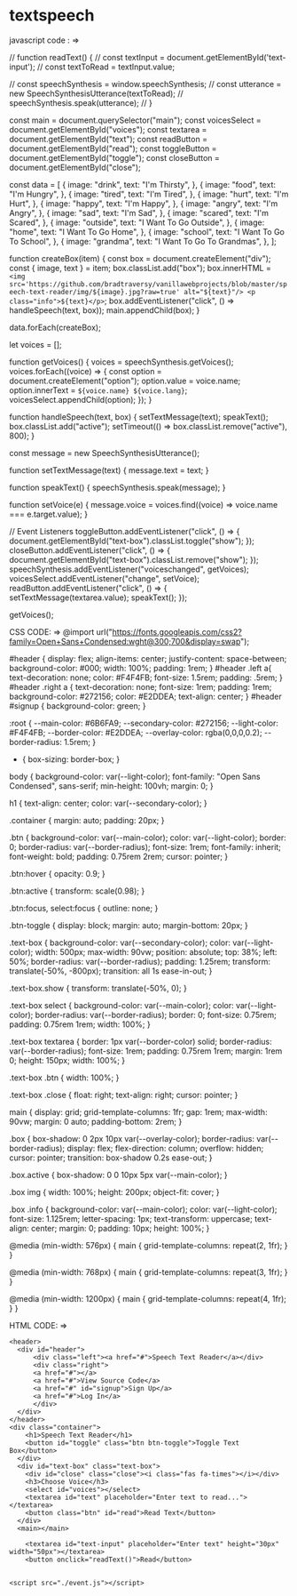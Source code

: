 # textspeech

javascript code : => 


// function readText() {
//     const textInput = document.getElementById('text-input');
//     const textToRead = textInput.value;

//     const speechSynthesis = window.speechSynthesis;
//     const utterance = new SpeechSynthesisUtterance(textToRead);
//     speechSynthesis.speak(utterance);
// }


const main = document.querySelector("main");
const voicesSelect = document.getElementById("voices");
const textarea = document.getElementById("text");
const readButton = document.getElementById("read");
const toggleButton = document.getElementById("toggle");
const closeButton = document.getElementById("close");

const data = [
  {
    image: "drink",
    text: "I'm Thirsty",
  },
  {
    image: "food",
    text: "I'm Hungry",
  },
  {
    image: "tired",
    text: "I'm Tired",
  },
  {
    image: "hurt",
    text: "I'm Hurt",
  },
  {
    image: "happy",
    text: "I'm Happy",
  },
  {
    image: "angry",
    text: "I'm Angry",
  },
  {
    image: "sad",
    text: "I'm Sad",
  },
  {
    image: "scared",
    text: "I'm Scared",
  },
  {
    image: "outside",
    text: "I Want To Go Outside",
  },
  {
    image: "home",
    text: "I Want To Go Home",
  },
  {
    image: "school",
    text: "I Want To Go To School",
  },
  {
    image: "grandma",
    text: "I Want To Go To Grandmas",
  },
];

function createBox(item) {
  const box = document.createElement("div");
  const { image, text } = item;
  box.classList.add("box");
  box.innerHTML = `
    <img src='https://github.com/bradtraversy/vanillawebprojects/blob/master/speech-text-reader/img/${image}.jpg?raw=true' alt="${text}"/>
    <p class="info">${text}</p>
    `;
  box.addEventListener("click", () => handleSpeech(text, box));
  main.appendChild(box);
}

data.forEach(createBox);

let voices = [];

function getVoices() {
  voices = speechSynthesis.getVoices();
  voices.forEach((voice) => {
    const option = document.createElement("option");
    option.value = voice.name;
    option.innerText = `${voice.name} ${voice.lang}`;
    voicesSelect.appendChild(option);
  });
}

function handleSpeech(text, box) {
  setTextMessage(text);
  speakText();
  box.classList.add("active");
  setTimeout(() => box.classList.remove("active"), 800);
}

const message = new SpeechSynthesisUtterance();

function setTextMessage(text) {
  message.text = text;
}

function speakText() {
  speechSynthesis.speak(message);
}

function setVoice(e) {
  message.voice = voices.find((voice) => voice.name === e.target.value);
}

// Event Listeners
toggleButton.addEventListener("click", () => {
  document.getElementById("text-box").classList.toggle("show");
});
closeButton.addEventListener("click", () => {
  document.getElementById("text-box").classList.remove("show");
});
speechSynthesis.addEventListener("voiceschanged", getVoices);
voicesSelect.addEventListener("change", setVoice);
readButton.addEventListener("click", () => {
  setTextMessage(textarea.value);
  speakText();
});

getVoices();

CSS CODE: => 
@import url("https://fonts.googleapis.com/css2?family=Open+Sans+Condensed:wght@300;700&display=swap");

#header {
    display: flex;
    align-items: center;
    justify-content: space-between;
    background-color: #000;
    width: 100%;
    padding: 1rem;
}
#header .left a{
    text-decoration: none;
    color: #F4F4FB;
    font-size: 1.5rem;
    padding: .5rem;
}
#header .right a {
    text-decoration: none;
    font-size: 1rem;
    padding: 1rem;
    background-color: #272156;
    color: #E2DDEA;
    text-align: center;
}
#header #signup {
    background-color: green;
}

:root {
  --main-color: #6B6FA9;
  --secondary-color: #272156;
  --light-color: #F4F4FB;
  --border-color: #E2DDEA;
  --overlay-color: rgba(0,0,0,0.2);
  --border-radius: 1.5rem;
}

* {
  box-sizing: border-box;
}

body {
  background-color: var(--light-color);
  font-family: "Open Sans Condensed", sans-serif;
  min-height: 100vh;
  margin: 0;
}

h1 {
  text-align: center;
  color: var(--secondary-color);
}

.container {
  margin: auto;
  padding: 20px;
}

.btn {
  background-color: var(--main-color);
  color: var(--light-color);
  border: 0;
  border-radius: var(--border-radius);
  font-size: 1rem;
  font-family: inherit;
  font-weight: bold;
  padding: 0.75rem 2rem;
  cursor: pointer;
}

.btn:hover {
  opacity: 0.9;
}

.btn:active {
  transform: scale(0.98);
}

.btn:focus, select:focus {
  outline: none;
}

.btn-toggle {
  display: block;
  margin: auto;
  margin-bottom: 20px;
}

.text-box {
  background-color: var(--secondary-color);
  color: var(--light-color);
  width: 500px;
  max-width: 90vw;
  position: absolute;
  top: 38%;
  left: 50%;
  border-radius: var(--border-radius);
  padding: 1.25rem;
  transform: translate(-50%, -800px);
  transition: all 1s ease-in-out;
}

.text-box.show {
  transform: translate(-50%, 0);
}

.text-box select {
  background-color: var(--main-color);
  color: var(--light-color);
  border-radius: var(--border-radius);
  border: 0;
  font-size: 0.75rem;
  padding: 0.75rem 1rem;
  width: 100%;
}

.text-box textarea {
  border: 1px var(--border-color) solid;
  border-radius: var(--border-radius);
  font-size: 1rem;
  padding: 0.75rem 1rem;
  margin: 1rem 0;
  height: 150px;
  width: 100%;
}

.text-box .btn {
  width: 100%;
}

.text-box .close {
  float: right;
  text-align: right;
  cursor: pointer;
}

main {
  display: grid;
  grid-template-columns: 1fr;
  gap: 1rem;
  max-width: 90vw;
  margin: 0 auto;
  padding-bottom: 2rem;
}

.box {
  box-shadow: 0 2px 10px var(--overlay-color);
  border-radius: var(--border-radius);
  display: flex;
  flex-direction: column;
  overflow: hidden;
  cursor: pointer;
  transition: box-shadow 0.2s ease-out;
}

.box.active {
  box-shadow: 0 0 10px 5px var(--main-color);
}

.box img {
  width: 100%;
  height: 200px;
  object-fit: cover;
}

.box .info {
  background-color: var(--main-color);
  color: var(--light-color);
  font-size: 1.125rem;
  letter-spacing: 1px;
  text-transform: uppercase;
  text-align: center;
  margin: 0;
  padding: 10px;
  height: 100%;
}

@media (min-width: 576px) {
  main {
    grid-template-columns: repeat(2, 1fr);
  }
}

@media (min-width: 768px) {
  main {
    grid-template-columns: repeat(3, 1fr);
  }
}

@media (min-width: 1200px) {
  main {
    grid-template-columns: repeat(4, 1fr);
  }
}

HTML CODE: => 
<!DOCTYPE html>
<html lang="en">
<head>
    <meta charset="UTF-8">
    <meta name="viewport" content="width=device-width, initial-scale=1.0">
    <style></style>
    <link rel="stylesheet" href="./styles.css">
</head>
<body>
   
    <header>
      <div id="header">
          <div class="left"><a href="#">Speech Text Reader</a></div>
          <div class="right">
          <a href="#"></a>
          <a href="#">View Source Code</a>
          <a href="#" id="signup">Sign Up</a>
          <a href="#">Log In</a>
          </div>
      </div>
    </header>
    <div class="container">
        <h1>Speech Text Reader</h1>
        <button id="toggle" class="btn btn-toggle">Toggle Text Box</button>
      </div>
      <div id="text-box" class="text-box">
        <div id="close" class="close"><i class="fas fa-times"></i></div>
        <h3>Choose Voice</h3>
        <select id="voices"></select>
        <textarea id="text" placeholder="Enter text to read..."></textarea>
        <button class="btn" id="read">Read Text</button>
      </div>
      <main></main>
   
        <textarea id="text-input" placeholder="Enter text" height="30px" width="50px"></textarea>
        <button onclick="readText()">Read</button>


    <script src="./event.js"></script>
</body>
</html>
